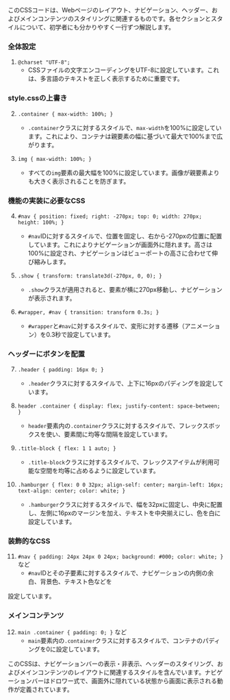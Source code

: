 このCSSコードは、Webページのレイアウト、ナビゲーション、ヘッダー、およびメインコンテンツのスタイリングに関連するものです。各セクションとスタイルについて、初学者にも分かりやすく一行ずつ解説します。

### 全体設定

1. `@charset "UTF-8";`
   - CSSファイルの文字エンコーディングをUTF-8に設定しています。これは、多言語のテキストを正しく表示するために重要です。

### style.cssの上書き

2. `.container { max-width: 100%; }`
   - `.container`クラスに対するスタイルで、`max-width`を100%に設定しています。これにより、コンテナは親要素の幅に基づいて最大で100%まで広がります。

3. `img { max-width: 100%; }`
   - すべての`img`要素の最大幅を100%に設定しています。画像が親要素よりも大きく表示されることを防ぎます。

### 機能の実装に必要なCSS

4. `#nav { position: fixed; right: -270px; top: 0; width: 270px; height: 100%; }`
   - `#nav`IDに対するスタイルで、位置を固定し、右から-270pxの位置に配置しています。これによりナビゲーションが画面外に隠れます。高さは100%に設定され、ナビゲーションはビューポートの高さに合わせて伸び縮みします。

5. `.show { transform: translate3d(-270px, 0, 0); }`
   - `.show`クラスが適用されると、要素が横に270px移動し、ナビゲーションが表示されます。

6. `#wrapper, #nav { transition: transform 0.3s; }`
   - `#wrapper`と`#nav`に対するスタイルで、変形に対する遷移（アニメーション）を0.3秒で設定しています。

### ヘッダーにボタンを配置

7. `.header { padding: 16px 0; }`
   - `.header`クラスに対するスタイルで、上下に16pxのパディングを設定しています。

8. `header .container { display: flex; justify-content: space-between; }`
   - `header`要素内の`.container`クラスに対するスタイルで、フレックスボックスを使い、要素間に均等な間隔を設定しています。

9. `.title-block { flex: 1 1 auto; }`
   - `.title-block`クラスに対するスタイルで、フレックスアイテムが利用可能な空間を均等に占めるように設定しています。

10. `.hamburger { flex: 0 0 32px; align-self: center; margin-left: 16px; text-align: center; color: white; }`
    - `.hamburger`クラスに対するスタイルで、幅を32pxに固定し、中央に配置し、左側に16pxのマージンを加え、テキストを中央揃えにし、色を白に設定しています。

### 装飾的なCSS

11. `#nav { padding: 24px 24px 0 24px; background: #000; color: white; }` など
    - `#nav`IDとその子要素に対するスタイルで、ナビゲーションの内側の余白、背景色、テキスト色などを

設定しています。

### メインコンテンツ

12. `main .container { padding: 0; }` など
    - `main`要素内の`.container`クラスに対するスタイルで、コンテナのパディングを0に設定しています。

このCSSは、ナビゲーションバーの表示・非表示、ヘッダーのスタイリング、およびメインコンテンツのレイアウトに関連するスタイルを含んでいます。ナビゲーションバーはドロワー式で、画面外に隠れている状態から画面に表示される動作が定義されています。